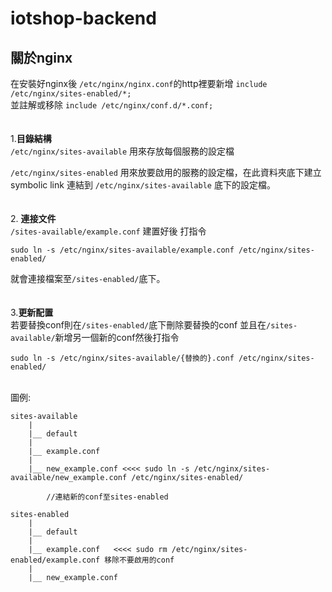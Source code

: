 ﻿# iotshop-backend
 
 ## 關於nginx

在安裝好nginx後 `/etc/nginx/nginx.conf`的http裡要新增 `include /etc/nginx/sites-enabled/*;` \
並註解或移除 `include /etc/nginx/conf.d/*.conf;`
\
\
\
1.**目錄結構** \
`/etc/nginx/sites-available` 用來存放每個服務的設定檔

`/etc/nginx/sites-enabled`  用來放要啟用的服務的設定檔，在此資料夾底下建立 symbolic link 連結到 `/etc/nginx/sites-available` 底下的設定檔。
\
\
\
2. **連接文件** \
`/sites-available/example.conf` 建置好後 打指令
	
	sudo ln -s /etc/nginx/sites-available/example.conf /etc/nginx/sites-enabled/
	
就會連接檔案至`/sites-enabled/`底下。
\
\
\
3.**更新配置** \
若要替換conf則在`/sites-enabled/`底下刪除要替換的conf
並且在`/sites-available/`新增另一個新的conf然後打指令
	
	sudo ln -s /etc/nginx/sites-available/{替換的}.conf /etc/nginx/sites-enabled/
\
圖例:

	sites-available
		|
		|__ default
		|
		|__ example.conf
		|
		|__ new_example.conf <<<< sudo ln -s /etc/nginx/sites-available/new_example.conf /etc/nginx/sites-enabled/ 

            //連結新的conf至sites-enabled
	
	sites-enabled
		|
		|__ default
		|
		|__ example.conf   <<<< sudo rm /etc/nginx/sites-enabled/example.conf 移除不要啟用的conf
		|
		|__ new_example.conf 
